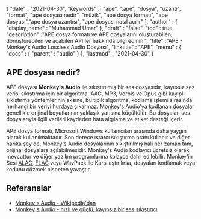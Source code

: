 {
  "date" : "2021-04-30",
  "keywords" :[ "ape", ".ape", "dosya", "uzantı", "format", "ape dosyası nedir", "müzik", "ape dosya formatı", "ape dosyası","ape dosya uzantısı", "ape dosyası nasıl açılır" ],
  "author" : {
    "display_name" : "Muhammad Umar"
},
  "draft" : "false",
  "toc" : true,
  "description" :"APE dosya formatı ve APE dosyalarını oluşturabilen, dönüştürebilen ve açabilen API'ler hakkında bilgi edinin.",
  "title" :"APE - Monkey's Audio Lossless Audio Dosyası",
  "linktitle" : "APE",
  "menu" : {
    "docs" : {
      "parent" : "audio"
}
},
  "lastmod" : "2021-04-30"
}

## APE dosyası nedir?

APE dosyası **Monkey's Audio** ile sıkıştırılmış bir ses dosyasıdır; kayıpsız ses verisi sıkıştırma için bir algoritma. AAC, MP3, Vorbis ve Opus gibi kayıplı sıkıştırma yöntemlerinin aksine, bu tipik algoritma, kodlama işlemi sırasında herhangi bir veriyi hurdaya çıkarmaz. Monkey's Audio'ya kodlanan dosyalar genellikle orijinal boyutlarının yaklaşık yarısına küçültülür. Bu dosyalar, ses dosyalarıyla ilgili verileri kaydeden hata algılama ve etiket desteği içerir.

APE dosya formatı, Microsoft Windows kullanıcıları arasında daha yaygın olarak kullanılmaktadır. Son derece ısrarcı sıkıştırma oranı kullanır ve diğer harika şey de, Monkey's Audio dosyalarının sıkıştırılmış hali her zaman tam, orijinal dosyalara açılabilmesidir. Monkey's Audio kodlayıcı ücretsiz olarak mevcuttur ve diğer yazılım programlarına kolayca dahil edilebilir. Monkey'in Sesi [ALAC](/audio/alac/), [FLAC](/audio/flac/) veya WavPack ile Karşılaştırılırsa, dosyaları kodlamak veya kodunu çözmek nispeten yavaştır.

## Referanslar

* [Monkey's Audio - Wikipedia'dan](https://en.wikipedia.org/wiki/Monkey%27s_Audio)
* [Monkey's Audio - hızlı ve güçlü, kayıpsız bir ses sıkıştırıcı](https://monkeysaudio.com/index.html)

